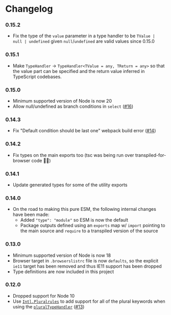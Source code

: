 
Changelog
=========

### 0.15.2
 - Fix the type of the `value` parameter in a type handler to be
   `TValue | null | undefined` given `null`/`undefined` are valid values since
   0.15.0

### 0.15.1
 - Make `TypeHandler` -> `TypeHandler<TValue = any, TReturn = any>` so that the
   value part can be specified and the return value inferred in TypeScript
   codebases.

### 0.15.0
 - Minimum supported version of Node is now 20
 - Allow null/undefined as branch conditions in `select`
   ([#16](https://github.com/ultraq/icu-message-formatter/issues/16))

### 0.14.3
 - Fix "Default condition should be last one" webpack build error
   ([#14](https://github.com/ultraq/icu-message-formatter/issues/14))

### 0.14.2
 - Fix types on the main exports too (tsc was being run over
   transpiled-for-browser code 🤦‍♂️)

### 0.14.1
 - Update generated types for some of the utility exports

### 0.14.0
 - On the road to making this pure ESM, the following internal changes have been
   made:
    - Added `"type": "module"` so ESM is now the default
    - Package outputs defined using an `exports` map w/ `import` pointing to the
      main source and `require` to a transpiled version of the source

### 0.13.0
 - Minimum supported version of Node is now 18
 - Browser target in `.browserslistrc` file is now `defaults`, so the explicit
   `ie11` target has been removed and thus IE11 support has been dropped
 - Type definitions are now included in this project

### 0.12.0
 - Dropped support for Node 10
 - Use [`Intl.Pluralrules`](https://developer.mozilla.org/en-US/docs/Web/JavaScript/Reference/Global_Objects/Intl/PluralRules)
   to add support for all of the plural keywords when using the
   [`pluralTypeHandler`](https://github.com/ultraq/icu-message-formatter#pluraltypehandler)
   ([#13](https://github.com/ultraq/icu-message-formatter/pull/13))
